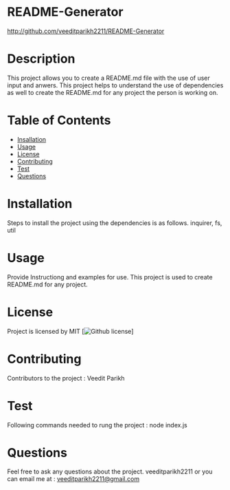 
  # README-Generator

  http://github.com/veeditparikh2211/README-Generator
  
 # Description
   This project allows you to create a README.md file with the use of user input and anwers. This project helps to understand the use of dependencies as well to create the README.md for any project the person is working on.
 
 # Table of Contents
  
 * [Insallation](#installation)
 * [Usage](#usage)
 * [License](#license)
 * [Contributing](#contributing)
 * [Test](#test)
 * [Questions](#questions)
 

 # Installation
  Steps to install the project using the dependencies is as follows. inquirer, fs, util

 # Usage
 Provide Instructiong and examples for use. This project is used to create README.md for any project.

 # License
 Project is licensed by MIT
 [![Github license](https://img.shields.io/badge/license-MIT-green.svg)]

 # Contributing
 Contributors to the project : Veedit Parikh

 # Test
 Following commands needed to rung the project : node index.js

 # Questions
 Feel free to ask any questions about the project. veeditparikh2211 or you can email me at : veeditparikh2211@gmail.com

 
